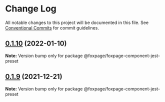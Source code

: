 # Change Log

All notable changes to this project will be documented in this file.
See [Conventional Commits](https://conventionalcommits.org) for commit guidelines.

## [0.1.10](https://github.com/foxpage/foxpage-component-framework/compare/@foxpage/foxpage-component-jest-preset@0.1.9...@foxpage/foxpage-component-jest-preset@0.1.10) (2022-01-10)

**Note:** Version bump only for package @foxpage/foxpage-component-jest-preset





## [0.1.9](https://github.com/foxfamily/foxpage-component-framework/compare/@foxpage/foxpage-component-jest-preset@0.1.8...@foxpage/foxpage-component-jest-preset@0.1.9) (2021-12-21)

**Note:** Version bump only for package @foxpage/foxpage-component-jest-preset
